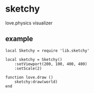# sketchy
love.physics visualizer

## example

    local Sketchy = require 'lib.sketchy'
    
    local sketchy = Sketchy()
        :setViewport(200, 100, 400, 400)
        :setScale(2)
    
    function love.draw ()
        sketchy:draw(world)
    end
